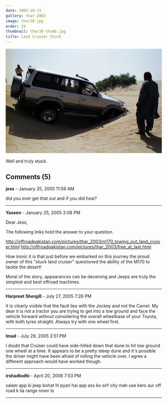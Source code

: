 ```yaml
---
date: 2003-10-11
gallery: thar-2003
image: thar39.jpg
order: 25
thumbnail: thar39-thumb.jpg
title: Land Cruiser Stuck
---
```


![Land Cruiser Stuck](./thar39.jpg)

Well and truly stuck.

<div id="comments">

## Comments (5)

**jess** - January 25, 2005 11:59 AM

did you ever get that out and if you did how?

---

**Yaseen** - January 25, 2005  2:08 PM

Dear Jess,

The following links hold the answer to your question.

<http://offroadpakistan.com/pictures/thar_2003/m170_towing_out_land_cruiser.html>
<http://offroadpakistan.com/pictures/thar_2003/free_at_last.html>

How ironic it is that just before we embarked on this journey the
proud owner of this "stuck land cruiser" questioned the ability of the
M170 to tackle the desert!

Moral of the story, appearances can be deceiving and Jeeps are truly
the simplest and best offroad machines.

---

**Harpreet Shergill** - July 27, 2005  7:26 PM

It is clearly visible that the fault lies with the Jockey and not the Camel. My dear it is not a tractor you are trying to get into a low ground and face the vehicle forward without considering the overall wheelbase of your Toyota, with both tyres straight. Always try with one wheel first.

---

**Imad** - July 29, 2005  2:51 PM

I doubt that Cruiser could have side-hilled down that dune to hit low ground one wheel at a time. It appears to be a pretty steep dune and it's possible the driver might have been afraid of rolling the vehicle over. I agree a different approach would have worked though.

---

**irshadlodhi** - April 20, 2006  7:53 PM

salam app ki jeep bohat hi pyari hai app ass ko sirf city mah use kero aur off road k lia range rover lo

---

</div>
